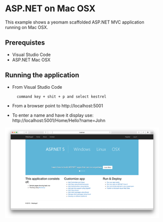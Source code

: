 # ASP.NET on Mac OSX

This example shows a yeomam scaffolded ASP.NET MVC application running on Mac OSX. 

## Prerequistes

- Visual Studio Code
- ASP.NET Mac OSX

## Running the application

* From Visual Studio Code 

        command key + shit + p and select kestrel

* From a browser point to http://localhost:5001

* To enter a name and have it display use: http://localhost:5001/Home/Hello?name=John

![alt tag](https://raw.githubusercontent.com/jgon/asp.net-mac-osx/master/RunningAppScreenshot.png)